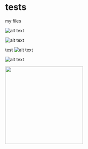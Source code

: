 # tests
my files

![alt text](https://camo.githubusercontent.com/6abf37065f7b08e6d6fd722800c000a8db2ba71f86186a00af911808d417a191/68747470733a2f2f706c61792d6c682e676f6f676c6575736572636f6e74656e742e636f6d2f45696344437a754e366c2d396734735a36757130666b70422d314163567a643648655a36757248334b4947676a772d775872727470555a61706a505632776769355234)


![alt text](https://info.legitsecurity.com/hubfs/Legit%20Security%20Featured%20Image%20v2.png)

test
![alt text](https://pngimg.com/uploads/github/github_PNG58.png)

![alt text](https://github.githubassets.com/assets/GitHub-Logo-ee398b662d42.png)

[<img src="https://pngimg.com/uploads/github/github_PNG58.png" width="250"/>](https://pngimg.com/uploads/github/github_PNG58.png)
